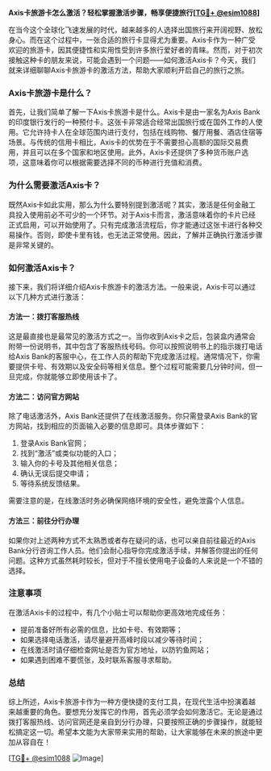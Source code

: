 **Axis卡旅游卡怎么激活？轻松掌握激活步骤，畅享便捷旅行[[TG💪+ @esim1088](https://t.me/s/esim1088)]**

在当今这个全球化飞速发展的时代，越来越多的人选择出国旅行来开阔视野、放松身心。而在这个过程中，一张合适的旅行卡显得尤为重要。Axis卡作为一种广受欢迎的旅游卡，因其便捷性和实用性受到许多旅行爱好者的青睐。然而，对于初次接触这种卡的朋友来说，可能会遇到一个问题——如何激活Axis卡？今天，我们就来详细聊聊Axis卡旅游卡的激活方法，帮助大家顺利开启自己的旅行之旅。

### Axis卡旅游卡是什么？

首先，让我们简单了解一下Axis卡旅游卡是什么。Axis卡是由一家名为Axis Bank的印度银行发行的一种预付卡。这张卡非常适合经常出国旅行或在国外工作的人使用。它允许持卡人在全球范围内进行支付，包括在线购物、餐厅用餐、酒店住宿等场景。与传统的信用卡相比，Axis卡的优势在于不需要担心高额的国际交易费用，并且可以在多个国家和地区使用。此外，Axis卡还提供了多种货币账户选项，这意味着你可以根据需要选择不同的币种进行充值和消费。

### 为什么需要激活Axis卡？

既然Axis卡如此实用，那么为什么要特别提到激活呢？其实，激活是任何金融工具投入使用前必不可少的一个环节。对于Axis卡而言，激活意味着你的卡片已经正式启用，可以开始使用了。只有完成激活流程后，你才能通过这张卡进行各种交易操作。否则，即使卡里有钱，也无法正常使用。因此，了解并正确执行激活步骤是非常关键的。

### 如何激活Axis卡？

接下来，我们将详细介绍Axis卡旅游卡的激活方法。一般来说，Axis卡可以通过以下几种方式进行激活：

#### 方法一：拨打客服热线

这是最直接也是最常见的激活方式之一。当你收到Axis卡之后，包装盒内通常会附带一份说明书，其中包含了客服热线号码。你可以按照说明书上的指示拨打电话给Axis Bank的客服中心，在工作人员的帮助下完成激活过程。通常情况下，你需要提供卡号、有效期以及安全码等相关信息。整个过程可能需要几分钟时间，但一旦完成，你就能够立即使用该卡了。

#### 方法二：访问官方网站

除了电话激活外，Axis Bank还提供了在线激活服务。你只需登录Axis Bank的官方网站，找到相应的页面输入必要的信息即可。具体步骤如下：
1. 登录Axis Bank官网；
2. 找到“激活”或类似功能的入口；
3. 输入你的卡号及其他相关信息；
4. 确认无误后提交申请；
5. 等待系统反馈结果。

需要注意的是，在线激活时务必确保网络环境的安全性，避免泄露个人信息。

#### 方法三：前往分行办理

如果你对上述两种方式不太熟悉或者存在疑问的话，也可以亲自前往最近的Axis Bank分行咨询工作人员。他们会耐心指导你完成激活手续，并解答你提出的任何问题。这种方式虽然耗时较长，但对于不擅长使用电子设备的人来说是一个不错的选择。

### 注意事项

在激活Axis卡的过程中，有几个小贴士可以帮助你更高效地完成任务：
- 提前准备好所有必需的信息，比如卡号、有效期等；
- 如果选择电话激活，请尽量避开高峰时段以减少等待时间；
- 在线激活时请仔细检查网址是否为官方地址，以防钓鱼网站；
- 如果遇到困难不要慌张，及时联系客服寻求帮助。

### 总结

综上所述，Axis卡旅游卡作为一种方便快捷的支付工具，在现代生活中扮演着越来越重要的角色。要想充分发挥它的作用，首先必须学会如何激活它。无论是通过拨打客服热线、访问官网还是亲自到分行办理，只要按照正确的步骤操作，就能轻松搞定这一切。希望本文能为大家带来实用的帮助，让大家能够在未来的旅途中更加从容自在！

[[TG💪+ @esim1088](https://t.me/s/esim1088) ![Image](https://i.postimg.cc/4NQfJmqS/Snipaste-2025-05-13-00-14-12.png)]